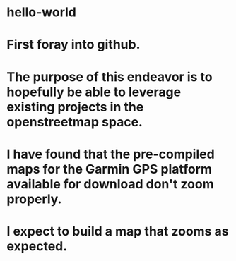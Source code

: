 # hello-world
# First foray into github. 
# The purpose of this endeavor is to hopefully be able to leverage existing projects in the openstreetmap space. 
# I have found that the pre-compiled maps for the Garmin GPS platform available for download don't zoom properly. 
# I expect to build a map that zooms as expected.
